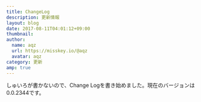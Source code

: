 ```yaml
---
title: ChangeLog
description: 更新情報
layout: blog
date: 2017-08-11T04:01:12+09:00
thumbnail: 
author:
  name: aqz
  url: https://misskey.io/@aqz
  avatar: aqz
category: 更新
amp: true
---
```

しゅいろが書かないので、Change Logを書き始めました。現在のバージョンは0.0.2344です。